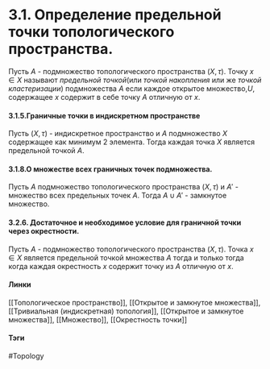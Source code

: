 # 3.1. Определение предельной точки топологического пространства.
Пусть $A$ - подмножество топологического пространства $(X,\tau)$. Точку $x\in X$ называют *предельной точкой*(или *точкой накопления* или же *точкой кластеризации*) подмножества $A$ если каждое открытое множество,$U$, содержащее $x$ содержит в себе точку $A$ отличную от $x$.

#### 3.1.5.Граничные точки в индискретном пространстве
Пусть $(X,\tau)$ - индискретное пространство и $A$ подмножество $X$ содержащее как минимум 2 элемента. Тогда каждая точка $X$ является предельной точкой $A$.

#### 3.1.8.О множестве всех граничных точек подмножества.
Пусть $A$ подмножество топологического пространства $(X,\tau)$ и $A'$ - множество всех предельных точек $A$. Тогда $A\cup A'$ - замкнутое множество.

#### 3.2.6. Достаточное и необходимое условие для граничной точки через окрестности.
Пусть $A$ - подмножество топологического пространства $(X,\tau)$. Точка $x\in X$ является предельной точкой множества $A$ тогда и только тогда когда каждая окрестность $x$ содержит точку из $A$ отличную от $x$.

#### Линки 
[[Топологическое пространство]],
[[Открытое и замкнутое множества]],
[[Тривиальная (индискретная) топология]],
[[Открытое и замкнутое множества]],
[[Множество]],
[[Окрестность точки]]
#### Тэги 
 #Topology